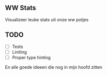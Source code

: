 ## WW Stats

Visualizeer leuke stats uit onze ww potjes


## TODO

* [ ] Tests
* [ ] Liniting
* [ ] Proper type hinting

En alle goede ideeen die nog in mijn hoofd zitten
